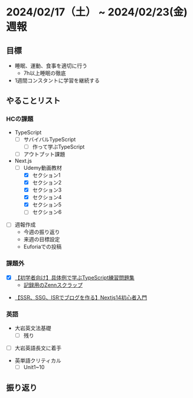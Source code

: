 # 2024/02/17（土） ~ 2024/02/23(金) 週報

## 目標

- 睡眠、運動、食事を適切に行う
  - 7h以上睡眠の徹底
- 1週間コンスタントに学習を継続する

## やることリスト

### HCの課題

- TypeScript
  - [ ] サバイバルTypeScript
    - [ ] 作って学ぶTypeScript
  - [ ] アウトプット課題
- Next.js
  - [ ] Udemy動画教材
    - [x] セクション1
    - [x] セクション2
    - [x] セクション3
    - [x] セクション4
    - [x] セクション5
    - [ ] セクション6

- [ ] 週報作成
  - 今週の振り返り
  - 来週の目標設定
  - Euforiaでの投稿

### 課題外

- [x] [【初学者向け】具体例で学ぶTypeScript練習問題集](https://zenn.dev/kagan/articles/typescript-practice)
  - [記録用のZennスクラップ](https://zenn.dev/wsigma21/scraps/115a9f092400f8)

- [【SSR、SSG、ISRでブログを作る】Nextjs14初心者入門](https://zenn.dev/y_ta/books/eec3b78567aeeb)

### 英語

- 大岩英文法基礎
  - [ ] 残り
- [ ] 大岩英語長文に着手
- 英単語クリティカル
  - [ ] Unit1~10

## 振り返り
